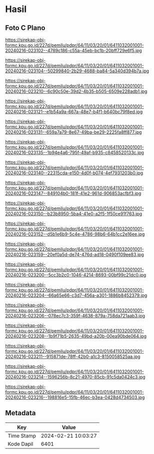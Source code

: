 # Hasil

## Foto C Plano

https://sirekap-obj-formc.kpu.go.id/227d/pemilu/pdpr/64/11/03/20/01/6411032001001-20240216-023102--4789c186-c55a-45eb-bc1b-20bff729e6f5.jpg

https://sirekap-obj-formc.kpu.go.id/227d/pemilu/pdpr/64/11/03/20/01/6411032001001-20240216-023104--50299840-2b29-4688-ba84-5a340d394b7a.jpg

https://sirekap-obj-formc.kpu.go.id/227d/pemilu/pdpr/64/11/03/20/01/6411032001001-20240216-023210--6c90c50e-39d2-4b35-b505-6509e228adb1.jpg

https://sirekap-obj-formc.kpu.go.id/227d/pemilu/pdpr/64/11/03/20/01/6411032001001-20240216-023121--e1b54a9a-667a-48e7-b4f1-b640bc79f8ed.jpg

https://sirekap-obj-formc.kpu.go.id/227d/pemilu/pdpr/64/11/03/20/01/6411032001001-20240216-023131--659a7a79-8e67-49ba-be29-2225fa8ff877.jpg

https://sirekap-obj-formc.kpu.go.id/227d/pemilu/pdpr/64/11/03/20/01/6411032001001-20240216-023135--1b94e4a6-795f-49af-b935-c8458520133c.jpg

https://sirekap-obj-formc.kpu.go.id/227d/pemilu/pdpr/64/11/03/20/01/6411032001001-20240216-023140--22315cda-e150-4d0f-b074-4ef7931203b0.jpg

https://sirekap-obj-formc.kpu.go.id/227d/pemilu/pdpr/64/11/03/20/01/6411032001001-20240216-023147--849104b0-181f-41e2-961d-906853acfbf3.jpg

https://sirekap-obj-formc.kpu.go.id/227d/pemilu/pdpr/64/11/03/20/01/6411032001001-20240216-023150--b23b8950-5ba4-41e0-a2f5-1f50ce91f763.jpg

https://sirekap-obj-formc.kpu.go.id/227d/pemilu/pdpr/64/11/03/20/01/6411032001001-20240216-023152--d5b1e6b9-5c4e-4786-98b6-64b1cc2e16ee.jpg

https://sirekap-obj-formc.kpu.go.id/227d/pemilu/pdpr/64/11/03/20/01/6411032001001-20240216-023159--20ef0a5d-de74-476d-ad18-0490f109ee83.jpg

https://sirekap-obj-formc.kpu.go.id/227d/pemilu/pdpr/64/11/03/20/01/6411032001001-20240216-023200--5cc3b2c0-1046-4214-8693-00bf99c21dc0.jpg

https://sirekap-obj-formc.kpu.go.id/227d/pemilu/pdpr/64/11/03/20/01/6411032001001-20240216-023204--66a65e66-c3d7-456a-a301-1886b8452379.jpg

https://sirekap-obj-formc.kpu.go.id/227d/pemilu/pdpr/64/11/03/20/01/6411032001001-20240216-023206--078ec7c3-359f-4638-879a-758da721aab3.jpg

https://sirekap-obj-formc.kpu.go.id/227d/pemilu/pdpr/64/11/03/20/01/6411032001001-20240216-023208--1b9f71b5-2635-49bd-a20b-00ea90bde064.jpg

https://sirekap-obj-formc.kpu.go.id/227d/pemilu/pdpr/64/11/03/20/01/6411032001001-20240216-023211--915871de-78ff-42b0-a1c3-8150058525aa.jpg

https://sirekap-obj-formc.kpu.go.id/227d/pemilu/pdpr/64/11/03/20/01/6411032001001-20240216-023214--1596256b-8c21-4970-85cb-91c5da0424c3.jpg

https://sirekap-obj-formc.kpu.go.id/227d/pemilu/pdpr/64/11/03/20/01/6411032001001-20240216-023216--198816e5-15fb-46ec-b3ea-0428d4734503.jpg


## Metadata

| Key        | Value               |
| ---------- | ------------------- |
| Time Stamp | 2024-02-21 10:03:27 |
| Kode Dapil | 6401                |



